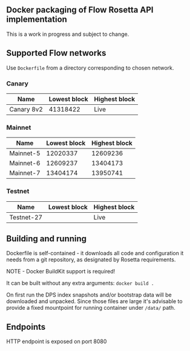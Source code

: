 ## Docker packaging of Flow Rosetta API implementation

This is a work in progress and subject to change. 

## Supported Flow networks

Use `Dockerfile` from a directory corresponding to chosen network.  

### Canary

 Name      | Lowest block | Highest block
-----------|--------------|---------------
Canary 8v2 | 41318422     | Live

### Mainnet 

 Name     | Lowest block | Highest block 
----------|--------------|--------------
Mainnet-5 | 12020337     | 12609236
Mainnet-6 | 12609237     | 13404173
Mainnet-7 | 13404174     | 13950741

### Testnet 

 Name      | Lowest block | Highest block 
-----------|--------------|--------------
Testnet-27 |              | Live

## Building and running

Dockerfile is self-contained - it downloads all code and configuration it needs from a git repository, as 
designated by Rosetta requirements.

NOTE - Docker BuildKit support is required!

It can be built without any extra arguments: 
`docker build .`

On first run the DPS index snapshots and/or bootstrap data will be downloaded and unpacked. Since those files are large 
it's advisable to provide a fixed mountpoint for running container under `/data/` path.

## Endpoints

HTTP endpoint is exposed on port 8080
